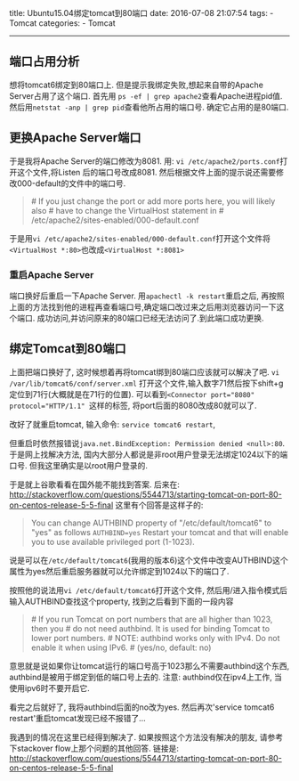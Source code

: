 title: Ubuntu15.04绑定tomcat到80端口
date: 2016-07-08 21:07:54
tags: 
	- Tomcat
categories:
	- Tomcat

---


## 端口占用分析
想将tomcat6绑定到80端口上. 但是提示我绑定失败,想起来自带的Apache Server占用了这个端口.
首先用
`ps -ef | grep apache2`查看Apache进程pid值.
然后用`netstat -anp | grep pid`查看他所占用的端口号. 确定它占用的是80端口.

## 更换Apache Server端口
于是我将Apache Server的端口修改为8081.
用: `vi /etc/apache2/ports.conf`打开这个文件,将Listen 后的端口号改成8081. 然后根据文件上面的提示说还需要修改000-default的文件中的端口号.
> \# If you just change the port or add more ports here, you will likely also
\# have to change the VirtualHost statement in
\# /etc/apache2/sites-enabled/000-default.conf

于是用`vi /etc/apache2/sites-enabled/000-default.conf`打开这个文件将`<VirtualHost *:80>`也改成`<VirtualHost *:8081>`
<!-- more -->
### 重启Apache Server
端口换好后重启一下Apache Server. 用`apachectl -k restart`重启之后, 再按照上面的方法找到他的进程再查看端口号,确定端口改过来之后用浏览器访问一下这个端口. 成功访问,并访问原来的80端口已经无法访问了.到此端口成功更换.

## 绑定Tomcat到80端口
上面把端口换好了, 这时候想着再将tomcat绑到80端口应该就可以解决了吧.
`vi /var/lib/tomcat6/conf/server.xml` 打开这个文件,输入数字71然后按下shift+g定位到71行(大概就是在71行的位置). 可以看到`<Connector port="8080" protocol="HTTP/1.1" `这样的标签, 将port后面的8080改成80就可以了.

改好了就重启tomcat, 输入命令: `service tomcat6 restart`,

但重启时依然报错说`java.net.BindException: Permission denied <null>:80`. 于是网上找解决方法, 国内大部分人都说是非root用户登录无法绑定1024以下的端口号. 但我这里确实是以root用户登录的.

于是就上谷歌看看在国外能不能找到答案. 后来在: http://stackoverflow.com/questions/5544713/starting-tomcat-on-port-80-on-centos-release-5-5-final
这里有个回答是这样子的:

> You can change AUTHBIND property of "/etc/default/tomcat6" to "yes" as follows
> `AUTHBIND=yes`
> Restart your tomcat and that will enable you to use available privileged port (1-1023).

说是可以在`/etc/default/tomcat6`(我用的版本6)这个文件中改变AUTHBIND这个属性为yes然后重启服务器就可以允许绑定到1024以下的端口了.

按照他的说法用`vi /etc/default/tomcat6`打开这个文件, 然后用/进入指令模式后输入AUTHBIND查找这个property, 找到之后看到下面的一段内容
> \# If you run Tomcat on port numbers that are all higher than 1023, then you
\# do not need authbind.  It is used for binding Tomcat to lower port numbers.
\# NOTE: authbind works only with IPv4.  Do not enable it when using IPv6.
 \# (yes/no, default: no)

意思就是说如果你让tomcat运行的端口号高于1023那么不需要authbind这个东西, authbind是被用于绑定到低的端口号上去的. 注意: authbind仅在ipv4上工作, 当使用ipv6时不要开启它.

看完之后就好了, 我将authbind后面的no改为yes. 然后再次'service tomcat6 restart'重启tomcat发现已经不报错了...

我遇到的情况在这里已经得到解决了.
如果按照这个方法没有解决的朋友, 请参考下stackover flow上那个问题的其他回答. 链接是: http://stackoverflow.com/questions/5544713/starting-tomcat-on-port-80-on-centos-release-5-5-final